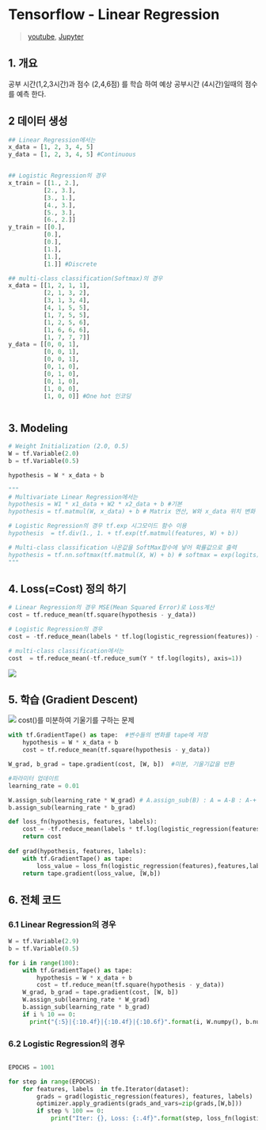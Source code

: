 # Tensorflow - Linear Regression 

> [youtube](https://youtu.be/TvNd1vNEARw),  [Jupyter](https://github.com/deeplearningzerotoall/TensorFlow/blob/master/lab-02-1-Simple-Linear-Regression-eager.ipynb)

## 1. 개요 

 공부 시간(1,2,3시간)과 점수 (2,4,6점) 를 학습 하여 예상 공부시간 (4시간)일때의 점수를 예측 한다. 

## 2 데이터 생성 

```python  
## Linear Regression에서는
x_data = [1, 2, 3, 4, 5]
y_data = [1, 2, 3, 4, 5] #Continuous 


## Logistic Regression의 경우
x_train = [[1., 2.],
          [2., 3.],
          [3., 1.],
          [4., 3.],
          [5., 3.],
          [6., 2.]]
y_train = [[0.], 
          [0.],
          [0.],
          [1.],
          [1.],
          [1.]] #Discrete

## multi-class classification(Softmax)의 경우 
x_data = [[1, 2, 1, 1],
          [2, 1, 3, 2],
          [3, 1, 3, 4],
          [4, 1, 5, 5],
          [1, 7, 5, 5],
          [1, 2, 5, 6],
          [1, 6, 6, 6],
          [1, 7, 7, 7]]
y_data = [[0, 0, 1],
          [0, 0, 1],
          [0, 0, 1],
          [0, 1, 0],
          [0, 1, 0],
          [0, 1, 0],
          [1, 0, 0],
          [1, 0, 0]] #One hot 인코딩 
          
```

## 3. Modeling

```python 
# Weight Initialization (2.0, 0.5)
W = tf.Variable(2.0)
b = tf.Variable(0.5)

hypothesis = W * x_data + b

"""
# Multivariate Linear Regression에서는 
hypothesis = W1 * x1_data + W2 * x2_data + b #기본
hypothesis = tf.matmul(W, x_data) + b # Matrix 연산, W와 x_data 위치 변화 조심 

# Logistic Regression의 경우 tf.exp 시그모이드 함수 이용 
hypothesis  = tf.div(1., 1. + tf.exp(tf.matmul(features, W) + b))

# Multi-class classification 나온값을 SoftMax합수에 넣어 확률값으로 출력 
hypothesis = tf.nn.softmax(tf.matmul(X, W) + b) # softmax = exp(logits) / reduce_sum(exp(logits), dim)
"""
```


## 4. Loss(=Cost) 정의 하기 

```python 
# Linear Regression의 경우 MSE(Mean Squared Error)로 Loss계산 
cost = tf.reduce_mean(tf.square(hypothesis - y_data))

# Logistic Regression의 경우 
cost = -tf.reduce_mean(labels * tf.log(logistic_regression(features)) + (1 - labels) * tf.log(1 - hypothesis))

# multi-class classification에서는 
cost  = tf.reduce_mean(-tf.reduce_sum(Y * tf.log(logits), axis=1)) 

```


![](https://i.imgur.com/gvGEc2J.png)


## 5. 학습 (Gradient Descent)


![](https://i.imgur.com/YwEuMza.png)
cost()를 미분하여 기울기를 구하는 문제 



```python 
with tf.GradientTape() as tape:  #변수들의 변화를 tape에 저장 
    hypothesis = W * x_data + b
    cost = tf.reduce_mean(tf.square(hypothesis - y_data))

W_grad, b_grad = tape.gradient(cost, [W, b])  #미분, 기울기값을 반환 

#파라미터 업데이트 
learning_rate = 0.01

W.assign_sub(learning_rate * W_grad) # A.assign_sub(B) : A = A-B : A-+ B
b.assign_sub(learning_rate * b_grad)
```


```python 
def loss_fn(hypothesis, features, labels):
    cost = -tf.reduce_mean(labels * tf.log(logistic_regression(features)) + (1 - labels) * tf.log(1 - hypothesis))
    return cost
    
def grad(hypothesis, features, labels):
    with tf.GradientTape() as tape:
        loss_value = loss_fn(logistic_regression(features),features,labels)
    return tape.gradient(loss_value, [W,b])
```


## 6. 전체 코드 

### 6.1 Linear Regression의 경우
```python 
W = tf.Variable(2.9)
b = tf.Variable(0.5)

for i in range(100):
    with tf.GradientTape() as tape:
        hypothesis = W * x_data + b
        cost = tf.reduce_mean(tf.square(hypothesis - y_data))
    W_grad, b_grad = tape.gradient(cost, [W, b])
    W.assign_sub(learning_rate * W_grad)
    b.assign_sub(learning_rate * b_grad)
    if i % 10 == 0:
      print("{:5}|{:10.4f}|{:10.4f}|{:10.6f}".format(i, W.numpy(), b.numpy(), cost))
  ```

### 6.2 Logistic Regression의 경우 

```python 

EPOCHS = 1001

for step in range(EPOCHS):
    for features, labels  in tfe.Iterator(dataset):
        grads = grad(logistic_regression(features), features, labels)
        optimizer.apply_gradients(grads_and_vars=zip(grads,[W,b]))
        if step % 100 == 0:
            print("Iter: {}, Loss: {:.4f}".format(step, loss_fn(logistic_regression(features),features,labels)))
```
